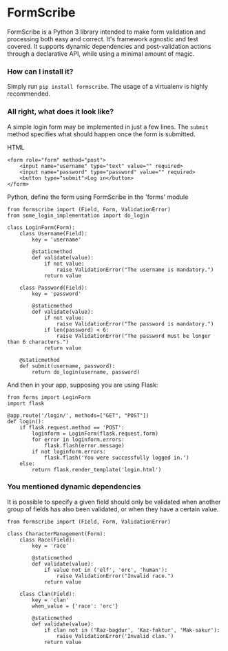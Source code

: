 # FormScribe
FormScribe is a Python 3 library intended to make form validation and processing both easy and correct. It's framework agnostic and test covered. It supports dynamic dependencies and post-validation actions through a declarative API, while using a minimal amount of magic.

### How can I install it?
Simply run `pip install formscribe`. The usage of a virtualenv is highly recommended.

### All right, what does it look like?
A simple login form may be implemented in just a few lines. The `submit` method specifies what should happen once the form is submitted.

HTML
```
<form role="form" method="post">
    <input name="username" type="text" value="" required>
    <input name="password" type="password" value="" required>
    <button type="submit">Log in</button>
</form>
```

Python, define the form using FormScribe in the 'forms' module
```
from formscribe import (Field, Form, ValidationError)
from some_login_implementation import do_login

class LoginForm(Form):
    class Username(Field):
        key = 'username'
        
        @staticmethod
        def validate(value):
            if not value:
                raise ValidationError("The username is mandatory.")
            return value

    class Password(Field):
        key = 'password'
        
        @staticmethod
        def validate(value):
            if not value:
                raise ValidationError("The password is mandatory.")
            if len(password) < 6:
                raise ValidationError("The password must be longer than 6 characters.")
            return value
    
    @staticmethod
    def submit(username, password):
        return do_login(username, password)
```

And then in your app, supposing you are using Flask:
```
from forms import LoginForm
import flask

@app.route('/login/', methods=["GET", "POST"])
def login():
    if flask.request.method == 'POST':
        loginform = LoginForm(flask.request.form)
        for error in loginform.errors:
            flask.flash(error.message)
        if not loginform.errors:
            flask.flash('You were successfully logged in.')
    else:
        return flask.render_template('login.html')
```

### You mentioned dynamic dependencies
It is possible to specify a given field should only be validated when another group of fields has also been validated, or when they have a certain value.
```
from formscribe import (Field, Form, ValidationError)

class CharacterManagement(Form):
    class Race(Field):
        key = 'race'
        
        @staticmethod
        def validate(value):
            if value not in ('elf', 'orc', 'human'):
                raise ValidationError("Invalid race.")
            return value
    
    class Clan(Field):
        key = 'clan'
        when_value = {'race': 'orc'}
        
        @staticmethod
        def validate(value):
            if clan not in ('Raz-bagdur', 'Kaz-faktur', 'Mak-sakur'):
                raise ValidationError('Invalid clan.')
            return value
```